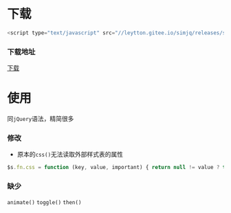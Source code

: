 # 下载
```JavaScript
<script type="text/javascript" src="//leytton.gitee.io/simjq/releases/simJQ-2.2.min.js"></script>
```
### 下载地址
[下载](https://leytton.gitee.io/simjq)
# 使用
同`jQuery`语法，精简很多
### 修改
- 原本的`css()`无法读取外部样式表的属性
```javascript
$s.fn.css = function (key, value, important) { return null != value ? this.each((function () { this.style.setProperty(key, value, important) })) : this.each((function () { return window.getComputedStyle(this).getPropertyValue(key) }), 1) }
```
### 缺少
`animate()`
`toggle()`
`then()`